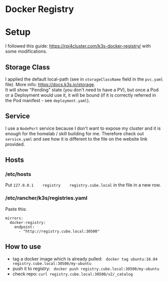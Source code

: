 # Docker Registry

# Setup
I followed this guide: https://rpi4cluster.com/k3s-docker-registry/ with some modifications.

## Storage Class
I applied the default local-path (see in ```storageClassName``` field in the ```pvc.yaml``` file).
More info: https://docs.k3s.io/storage.  
It will show "Pending" state (you don't need to have a PV), but once a Pod or a Deployment would use it, it will be bound (if it is correctly referred in the Pod manifest - see ```deployment.yaml```).

## Service
I use a ```NodePort``` service because I don't want to expose my cluster and it is enough for the homelab / skill building for me.
Therefore check out ```service.yaml``` and see how it is different to the file on the website link provided.

## Hosts

### /etc/hosts
Put ```127.0.0.1    registry    registry.cube.local``` in the file in a new row.

### /etc/rancher/k3s/registries.yaml
Paste this:  

```
mirrors:
  docker-registry:
    endpoint:
      - "http://registry.cube.local:30500"
```

## How to use
- tag a docker image which is already pulled: ``` docker tag ubuntu:16.04 registry.cube.local:30500/my-ubuntu```
- push it to registry: ``` docker push registry.cube.local:30500/my-ubuntu```
- check repo: ```curl registry.cube.local:30500/v2/_catalog```
